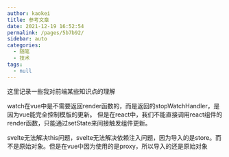 ```yaml
---
author: kaokei
title: 参考文章
date: 2021-12-19 16:52:54
permalink: /pages/5b7b92/
sidebar: auto
categories: 
  - 随笔
  - 技术
tags: 
  - null
---
```


这里记录一些我对前端某些知识点的理解

watch在vue中是不需要返回render函数的，而是返回的stopWatchHandler，是因为vue能完全控制模版的更新。
但是在react中，我们不能直接调用react组件的render函数，只能通过setState来间接触发组件更新。

svelte无法解决this问题，svelte无法解决依赖注入问题，因为导入的是store。而不是原始对象。但是在vue中因为使用的是proxy，所以导入的还是原始对象

